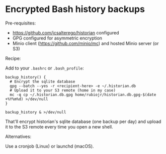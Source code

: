# Encrypted Bash history backups

Pre-requisites:

* https://github.com/jcsalterego/historian configured
* GPG configured for asymmetric encryption
* Minio client (https://github.com/minio/mc) and hosted Minio server (or S3)

Recipe:

Add to your `.bashrc` or `.bash_profile`:

```
backup_history() {
  # Encrypt the sqlite database
  gpg --batch --yes -r <recipient-here> -e ~/.historian.db
  # Upload it to your S3 remote (home in my case)
  mc -q cp ~/.historian.db.gpg home/rubiojr/historian.db.gpg-$(date +%Y%m%d) >/dev/null
}

backup_history & >/dev/null
```

That'll encrypt historian's sqlite database (one backup per day) and upload it to the S3 remote every time you open a new shell.

Alternatives:

Use a cronjob (Linux) or launchd (macOS).
